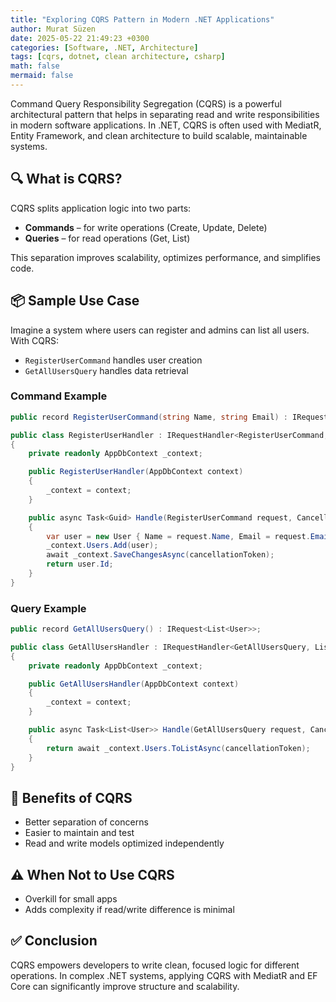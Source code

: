 ```yaml
---
title: "Exploring CQRS Pattern in Modern .NET Applications"
author: Murat Süzen
date: 2025-05-22 21:49:23 +0300
categories: [Software, .NET, Architecture]
tags: [cqrs, dotnet, clean architecture, csharp]
math: false
mermaid: false
---
```


Command Query Responsibility Segregation (CQRS) is a powerful architectural pattern that helps in separating read and write responsibilities in modern software applications. In .NET, CQRS is often used with MediatR, Entity Framework, and clean architecture to build scalable, maintainable systems.

## 🔍 What is CQRS?

CQRS splits application logic into two parts:

- **Commands** – for write operations (Create, Update, Delete)
- **Queries** – for read operations (Get, List)

This separation improves scalability, optimizes performance, and simplifies code.

## 📦 Sample Use Case

Imagine a system where users can register and admins can list all users. With CQRS:

- `RegisterUserCommand` handles user creation
- `GetAllUsersQuery` handles data retrieval

### Command Example

```csharp
public record RegisterUserCommand(string Name, string Email) : IRequest<Guid>;

public class RegisterUserHandler : IRequestHandler<RegisterUserCommand, Guid>
{
    private readonly AppDbContext _context;

    public RegisterUserHandler(AppDbContext context)
    {
        _context = context;
    }

    public async Task<Guid> Handle(RegisterUserCommand request, CancellationToken cancellationToken)
    {
        var user = new User { Name = request.Name, Email = request.Email };
        _context.Users.Add(user);
        await _context.SaveChangesAsync(cancellationToken);
        return user.Id;
    }
}
```

### Query Example

```csharp
public record GetAllUsersQuery() : IRequest<List<User>>;

public class GetAllUsersHandler : IRequestHandler<GetAllUsersQuery, List<User>>
{
    private readonly AppDbContext _context;

    public GetAllUsersHandler(AppDbContext context)
    {
        _context = context;
    }

    public async Task<List<User>> Handle(GetAllUsersQuery request, CancellationToken cancellationToken)
    {
        return await _context.Users.ToListAsync(cancellationToken);
    }
}
```

## 🧠 Benefits of CQRS

- Better separation of concerns
- Easier to maintain and test
- Read and write models optimized independently

## ⚠️ When Not to Use CQRS

- Overkill for small apps
- Adds complexity if read/write difference is minimal

## ✅ Conclusion

CQRS empowers developers to write clean, focused logic for different operations. In complex .NET systems, applying CQRS with MediatR and EF Core can significantly improve structure and scalability.

